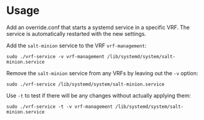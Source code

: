 # Usage
Add an override.conf that starts a systemd service in a specific VRF. The
service is automatically restarted with the new settings.

Add the `salt-minion` service to the VRF `vrf-management`:

    sudo ./vrf-service -v vrf-management /lib/systemd/system/salt-minion.service

Remove the `salt-minion` service from any VRFs by leaving out the `-v` option:

    sudo ./vrf-service /lib/systemd/system/salt-minion.service

Use `-t` to test if there will be any changes without actually applying them:

    sudo ./vrf-service -t -v vrf-management /lib/systemd/system/salt-minion.service
